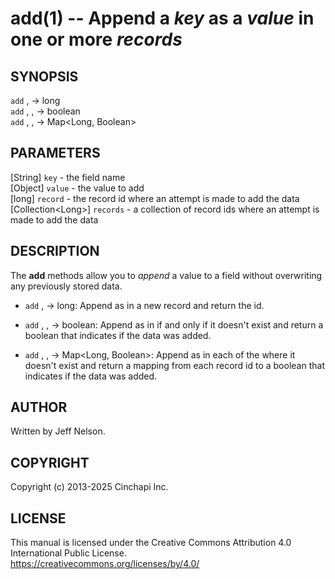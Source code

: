 add(1) -- Append a *key* as a *value* in one or more *records*
==============================================================

## SYNOPSIS

`add` <key>, <value> -> long<br />
`add` <key>, <value>, <record> -> boolean<br />
`add` <key>, <value>, <records> -> Map&lt;Long, Boolean&gt;<br />

## PARAMETERS
[String] `key` - the field name<br />
[Object] `value` - the value to add<br />
[long] `record` - the record id where an attempt is made to add the data<br />
[Collection&lt;Long&gt;] `records` - a collection of record ids where an attempt is made to add the data<br />

## DESCRIPTION
The **add** methods allow you to *append* a value to a field without overwriting any previously stored data.

  * `add` <key>, <value> -> long:
    Append <key> as <value> in a new record and return the id.

  * `add` <key>, <value>, <record> -> boolean:
    Append <key> as <value> in <record> if and only if it doesn't exist and return a boolean that indicates if the data was added.

  * `add` <key>, <value>, <records> -> Map&lt;Long, Boolean&gt;:
    Append <key> as <value> in each of the <records> where it doesn't exist and return a mapping from each record id to a boolean that indicates if the data was added.

## AUTHOR
Written by Jeff Nelson.

## COPYRIGHT
Copyright (c) 2013-2025 Cinchapi Inc.

## LICENSE
This manual is licensed under the Creative Commons Attribution 4.0 International Public License. <br />
https://creativecommons.org/licenses/by/4.0/
